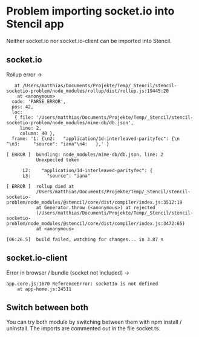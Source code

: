 # Problem importing socket.io into Stencil app

Neither socket.io nor socket.io-client can be imported into Stencil.

## socket.io

Rollup error ->

```terminal
   at /Users/matthias/Documents/Projekte/Temp/_Stencil/stencil-socketio-problem/node_modules/rollup/dist/rollup.js:19445:20
    at <anonymous>
  code: 'PARSE_ERROR',
  pos: 42,
  loc:
   { file: '/Users/matthias/Documents/Projekte/Temp/_Stencil/stencil-socketio-problem/node_modules/mime-db/db.json',
     line: 2,
     column: 40 },
  frame: '1: {\n2:   "application/1d-interleaved-parityfec": {\n                                           ^\n3:     "source": "iana"\n4:   },' }

[ ERROR ]  bundling: node_modules/mime-db/db.json, line: 2
           Unexpected token

      L2:    "application/1d-interleaved-parityfec": {
      L3:      "source": "iana"

[ ERROR ]  rollup died at
           /Users/matthias/Documents/Projekte/Temp/_Stencil/stencil-socketio-problem/node_modules/@stencil/core/dist/compiler/index.js:3512:19
           at Generator.throw (<anonymous>) at rejected
           (/Users/matthias/Documents/Projekte/Temp/_Stencil/stencil-socketio-problem/node_modules/@stencil/core/dist/compiler/index.js:3472:65)
           at <anonymous>

[06:26.5]  build failed, watching for changes... in 3.87 s
```

## socket.io-client

Error in browser / bundle (socket not included) ->

```terminal
app.core.js:1670 ReferenceError: socketIo is not defined
    at app-home.js:24511
```

## Switch between both

You can try both module by switching between them with npm install / uninstall. The imports are commented out in the file socket.ts.
